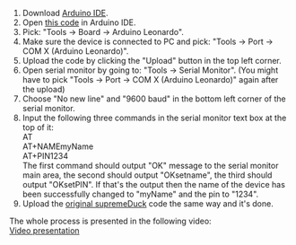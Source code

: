 1. Download [Arduino IDE](https://www.arduino.cc/en/Main/Software).  
2. Open [this code](https://github.com/michalmonday/supremeDuck/blob/master/source/bluetooth%20customization/btSerial.ino) in Arduino IDE.   
3. Pick: "Tools -> Board -> Arduino Leonardo".  
4. Make sure the device is connected to PC and pick: "Tools -> Port -> COM X (Arduino Leonardo)".  
5. Upload the code by clicking the "Upload" button in the top left corner.  
6. Open serial monitor by going to: "Tools -> Serial Monitor". (You might have to pick "Tools -> Port -> COM X (Arduino Leonardo)" again after the upload)  
7. Choose "No new line" and "9600 baud" in the bottom left corner of the serial monitor.  
8. Input the following three commands in the serial monitor text box at the top of it:  
    AT  
    AT+NAMEmyName  
    AT+PIN1234  
The first command should output "OK" message to the serial monitor main area, the second should output "OKsetname", the third should output "OKsetPIN". If that's the output then the name of the device has been successfully changed to "myName" and the pin to "1234".  
9. Upload the [original supremeDuck](https://github.com/michalmonday/supremeDuck/blob/master/source/supremeDuck.ino) code the same way and it's done.  

The whole process is presented in the following video:  
[Video presentation](https://www.youtube.com/watch?v=KsuUSxYfdU8&index=4&list=PLnVVAaZSdNGtcMunS1_Wy3smTZLlzIaV2)





